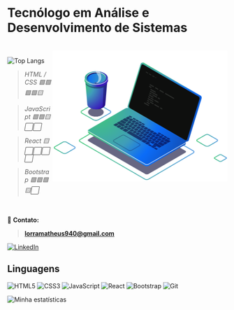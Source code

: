 
# **Tecnólogo em Análise e Desenvolvimento de Sistemas**

<br>
<img src="https://raw.githubusercontent.com/090Raphael/imagens/86227742a4942ef2d095bfb6e68ad9767f208ef9/imagens/ilustra%C3%A7%C3%A3o%20de%20computador%202.png" alt="ilustração de um computador" min-width="400px" max-width="400px" width="400px" align="right">

![Top Langs](https://github-readme-stats.vercel.app/api/top-langs/?username=Lorran-Matheus&bg_color=000000&border_color=30A3DC&title_color=E94D5F&text_color=FFFFFF) 


> *HTML / CSS 🟩🟩🟩🟩🟨* 

> *JavaScript 🟩🟩🟨⬜⬜*
 
> *React 🟨⬜⬜⬜⬜*
 
> *Bootstrap 🟩🟩🟩🟨⬜*
<br>

📧 **Contato:**

> **lorramatheus940@gmail.com** 

[![LinkedIn](https://img.shields.io/badge/-LinkedIn-0077B5?style=for-the-badge&logo=linkedin&logoColor=white)](https://www.linkedin.com/in/lorran-matheus-40626821b)


## Linguagens

![HTML5](https://img.shields.io/badge/HTML5-E34F26?style=for-the-badge&logo=html5&logoColor=white&labelColor=2a2c2e&color=2a2c2e)
![CSS3](https://img.shields.io/badge/CSS3-1572B6?style=for-the-badge&logo=css&logoColor=white&labelColor=2a2c2e&color=2a2c2e)
![JavaScript](https://img.shields.io/badge/JavaScript-F7DF1E?style=for-the-badge&logo=javascript&logoColor=white&labelColor=2a2c2e&color=2a2c2e)
![React](https://img.shields.io/badge/React-61DAFB?style=for-the-badge&logo=react&logoColor=white&labelColor=2a2c2e&color=2a2c2e)
![Bootstrap](https://img.shields.io/badge/Bootstrap-7952B3?style=for-the-badge&logo=bootstrap&logoColor=white&labelColor=2a2c2e&color=2a2c2e)
![Git](https://img.shields.io/badge/Git-7952B3?style=for-the-badge&logo=git&logoColor=white&labelColor=2a2c2e&color=2a2c2e)

![Minha estatísticas](https://github-readme-stats.vercel.app/api?username=Lorran-Matheus&show_icons=true&theme=radical)


